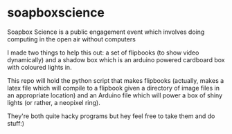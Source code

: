 # soapboxscience

Soapbox Science is a public engagement event which involves doing computing in the open air without computers

I made two things to help this out: a set of flipbooks (to show video dynamically) and a shadow box which is an arduino powered cardboard box with coloured lights in. 

This repo will hold the python script that makes flipbooks (actually, makes a latex file which will compile to a flipbook given a directory of image files in an appropriate location) and an Arduino file which will power a box of shiny lights (or rather, a neopixel ring).

They're both quite hacky programs but hey feel free to take them and do stuff:)
